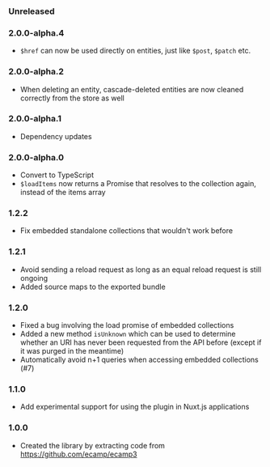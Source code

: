 ### Unreleased

### 2.0.0-alpha.4
- `$href` can now be used directly on entities, just like `$post`, `$patch` etc.

### 2.0.0-alpha.2
- When deleting an entity, cascade-deleted entities are now cleaned correctly from the store as well

### 2.0.0-alpha.1
- Dependency updates

### 2.0.0-alpha.0
- Convert to TypeScript
- `$loadItems` now returns a Promise that resolves to the collection again, instead of the items array

### 1.2.2
- Fix embedded standalone collections that wouldn't work before

### 1.2.1
- Avoid sending a reload request as long as an equal reload request is still ongoing
- Added source maps to the exported bundle

### 1.2.0
- Fixed a bug involving the load promise of embedded collections
- Added a new method `isUnknown` which can be used to determine whether an URI has never been requested from the API before (except if it was purged in the meantime)
- Automatically avoid n+1 queries when accessing embedded collections (#7)

### 1.1.0
- Add experimental support for using the plugin in Nuxt.js applications

### 1.0.0
- Created the library by extracting code from https://github.com/ecamp/ecamp3
